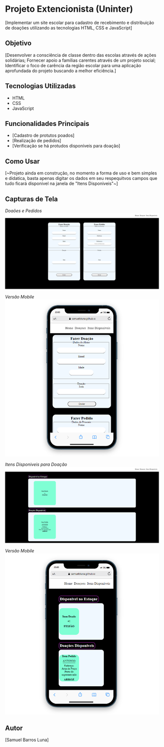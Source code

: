 # Projeto Extencionista (Uninter)

[Implementar um site escolar para cadastro de recebimento e distribuição de doações utilizando as tecnologias HTML, CSS e JavaScript]

## Objetivo

[Desenvolver a consciência de classe dentro das escolas através de ações solidárias; Fornecer apoio a famílias carentes através de um projeto social;
Identificar o foco de carência da região escolar para uma aplicação aprofundada do projeto buscando a melhor eficiência.]

## Tecnologias Utilizadas

- HTML
- CSS
- JavaScript

## Funcionalidades Principais

- [Cadastro de protutos poados]
- [Realização de pedidos]
- [Verificação se há protudos disponíveis para doação]

## Como Usar

[~Projeto ainda em construção, no momento a forma de uso e bem simples e didatica, basta apenas digitar os dados em seu respequitvos campos que tudo ficará disponivel na janela de "Itens Disponiveis"~]

## Capturas de Tela

*Doaões e Pedidos*
<img src="/image/screenShot/01.png">

*Versão Mobile*
<img src="/image/screenShot/02.png">

*Itens Disponiveis para Doação*
<img src="/image/screenShot/03.png">

*Versão Mobile*
<img src="/image/screenShot/04.png">

## Autor

[Samuel Barros Luna]


